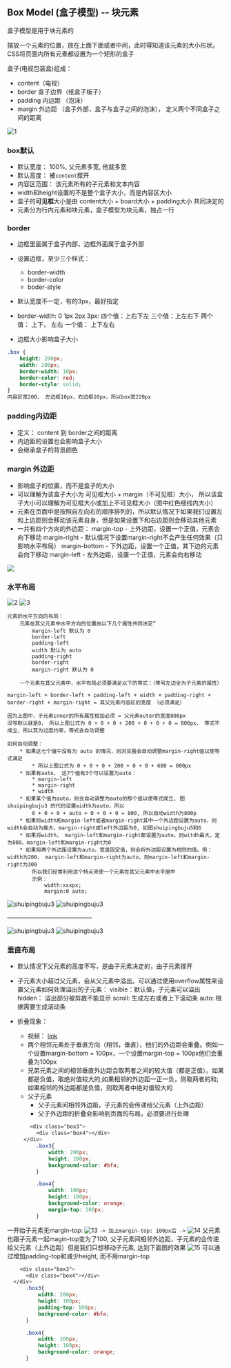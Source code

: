 #

## Box Model (盒子模型) -- 块元素

盒子模型是用于块元素的

摆放一个元素的位置，放在上面下面或者中间，此时得知道该元素的大小形状。CSS将页面内所有元素都设置为一个矩形的盒子

盒子(电视包装盒)组成：

* content（电视）
* border 盒子边界（纸盒子板子）
* padding 内边距 （泡沫）
* margin 外边距 （盒子外部，盒子与盒子之间的泡沫）， 定义两个不同盒子之间的距离

![1](../../../Image/CSS/box1.jpeg)

### box默认

* 默认宽度： 100%, 父元素多宽, 他就多宽
* 默认高度： 被`content`撑开
* 内容区范围： 该元素所有的子元素和文本内容
* width和height设置的不是整个盒子大小，而是内容区大小
* 盒子的**可见框**大小是由 content大小 + board大小 + padding大小 共同决定的
* 元素分为行内元素和块元素，盒子模型为块元素，独占一行

### border

* 边框里面属于盒子内部，边框外面属于盒子外部
* 设置边框，至少三个样式：
  * border-width
  * border-color
  * boder-style

* 默认宽度不一定，有的3px，最好指定
* border-width: 0 1px 2px 3px:
    四个值：上右下左
    三个值：上左右下
    两个值： 上下， 左右
    一个值： 上下左右
* 边框大小影响盒子大小

```css
.box {
    height: 200px;
    width: 200px;
    border-width: 10px;
    border-color: red;
    border-style: solid;
}
内容区宽200， 左边框10px，右边框10px，所以box宽220px
```

### padding内边距

* 定义： content 到 border之间的距离
* 内边距的设置也会影响盒子大小
* 会继承盒子的背景颜色

### margin 外边距

* 影响盒子的位置，而不是盒子的大小
* 可以理解为该盒子大小为 可见框大小 + margin（不可见框）大小， 所以该盒子大小可以理解为可见框大小或加上不可见框大小（图中红色细线内大小）
* 元素在页面中是按照自左向右的顺序排列的，所以默认情况下如果我们设置左和上边距则会移动该元素自身，但是如果设置下和右边距则会移动其他元素
* 一共有四个方向的外边距：
    margin-top - 上外边距，设置一个正值，元素会向下移动
    margin-right - 默认情况下设置margin-right不会产生任何效果（只影响水平布局）
    margin-bottom - 下外边距，设置一个正值，其下边的元素会向下移动
    margin-left - 左外边距，设置一个正值，元素会向右移动

![](../../../Image/CSS/margin.png)

### 水平布局

![2](../../../Image/CSS/shuipingbuju.png)
![3](../../../Image/CSS/shuipingbuju2.png)

```text
元素的水平方向的布局：
    元素在其父元素中水平方向的位置由以下几个属性共同决定“
        margin-left 默认为 0
        border-left
        padding-left
        width 默认为 auto
        padding-right
        border-right
        margin-right 默认为 0

    一个元素在其父元素中，水平布局必须要满足以下的等式：（等号左边全为子元素的属性）

margin-left + border-left + padding-left + width + padding-right + border-right + margin-right = 其父元素内容区的宽度 （必须满足）

因为上图中，子元素inner的所有属性相加必须 = 父元素outer的宽度800px
没写默认就是0， 所以上图公式为 0 + 0 + 0 + 200 + 0 + 0 + 0 = 800px， 等式不成立，所以其为过度约束，等式会自动调整

如何自动调整：
    * 如果这七个值中没有为 auto 的情况，则浏览器会自动调整margin-right值以使等式满足
        * 所以上图公式为 0 + 0 + 0 + 200 + 0 + 0 + 600 = 800px
    * 如果有auto， 这7个值有3个可以设置为auto：
        * margin-left
        * margin-right
        * width
    * 如果某个值为auto，则会自动调整为auto的那个值以使等式成立, 图 shuipingbuju3 的代码设置width为auto，所以
        0 + 0 + 0 + auto + 0 + 0 + 0 = 800, 所以自动width为800p
    * 如果将width和margin-left或者margin-right其中一个外边距设置为auto，则width会自动为最大，margin-right或left外边距为0, 如图shuipingbuju5和6
    * 如果将width， margin-left和margin-right都设置为auto，则witdh最大，定为800，margin-left和margin-right为0
    * 如果将两个外边距设置为auto，宽度固定值，则会将外边距设置为相同的值。例： width为200， margin-left和margin-right为auto，则margin-left和margin-right为300
        所以我们经常利用这个特点来使一个元素在其父元素中水平居中
        示例：
            width:xxxpx;
            margin:0 auto;
```

![shuipingbuju3](../../../Image/CSS/shuipingbuju3.png)
![shuipingbuju3](../../../Image/CSS/shuipingbuju4.png)

——————————————

![shuipingbuju3](../../../Image/CSS/shuipingbuju5.png)
![shuipingbuju3](../../../Image/CSS/shuipingbuju6.png)

### 垂直布局

* 默认情况下父元素的高度不写，是由子元素决定的，由子元素撑开
* 子元素大小超过父元素，会从父元素中溢出。可以通过使用overflow属性来设置父元素如何处理溢出的子元素：
  visible：默认值，子元素可以溢出
  hidden： 溢出部分被剪裁不能显示
  scroll: 生成左右或者上下滚动条
  auto: 根据需要生成滚动条
* 折叠现象：
  * 视频： [link](https://www.youtube.com/watch?v=SkFQz0NuINk&list=PLmOn9nNkQxJFs5KfK5ihVgb8nNccfkgxn&index=51)
  * 两个相邻元素处于垂直方向（相邻，垂直），他们的外边距会重叠。例如一个设置margin-bottom = 100px，一个设置margin-top = 100px他们会重叠为100px
  * 兄弟元素之间的相邻垂直外边距会取两者之间的较大值（都是正值）。如果都是负值，取绝对值较大的;如果相邻的外边距一正一负，则取两者的和; 如果相邻的外边距都是负值，则取两者中绝对值较大的
  * 父子元素
    * 父子元素间相邻外边距，子元素的会传递给父元素（上外边距）
    * 父子外边距的折叠会影响到页面的布局，必须要进行处理

  ```css
      <div class="box3">
        <div class="box4"></div>
    </div>
        .box3{
            width: 200px;
            height: 200px;
            background-color: #bfa;
        }

        .box4{
            width: 100px;
            height: 100px;
            background-color: orange;
            margin-top: 100px;
        }

  ```

一开始子元素无margin-top:
![13](../../../Image/CSS/13.png)
`-> 加上margin-top: 100px后 ->`
![14](../../../Image/CSS/14.png)
父元素也跟子元素一起magin-top变为了100, 父子元素间相邻外边距，子元素的会传递给父元素（上外边距）但是我们只想移动子元素, 达到下面图的效果
![15](../../../Image/CSS/15.png)
可以通过增加padding-top和减少height, 而不用margin-top

  ```css
      <div class="box3">
        <div class="box4"></div>
    </div>
        .box3{
            width: 200px;
            height: 100px;
            padding-top: 100px;
            background-color: #bfa;
        }

        .box4{
            width: 100px;
            height: 100px;
            background-color: orange;
        }
  ```

